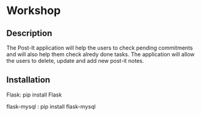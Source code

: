 # Workshop

## Description
The Post-It application will help the users to check pending commitments and will also help them check alredy done tasks. 
The application will allow the users to delete, update and add new post-it notes.

## Installation

Flask:
pip install Flask

flask-mysql :
pip install flask-mysql
